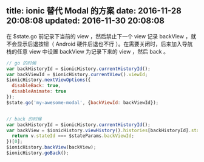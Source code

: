 title: ionic 替代 Modal 的方案
date: 2016-11-28 20:08:08
updated: 2016-11-30 20:08:08
---

在 $state.go 前记录下当前的 view ，然后禁止下一个 view 记录 backView ，就不会显示后退按钮（ Android 硬件后退也不行 ）。在需要关闭时，后来加入导航栈的任意 view 中设置 backView 为记录下来的 view ，然后 back 。

<!--more-->

```javascript
// go 的时候
var backHistoryId = $ionicHistory.currentHistoryId();
var backViewId = $ionicHistory.currentView().viewId;
$ionicHistory.nextViewOptions({
  disableBack: true,
  disableAnimate: true
});
$state.go('my-awesome-modal', {backViewId: backViewId});


// back 的时候
var backHistoryId = $ionicHistory.currentHistoryId();
var backView = $ionicHistory.viewHistory().histories[backHistoryId].stack.filter(function (v) {
  return v.stateId === $stateParams.backViewId;
})[0];
$ionicHistory.backView(backView);
$ionicHistory.goBack();
```
